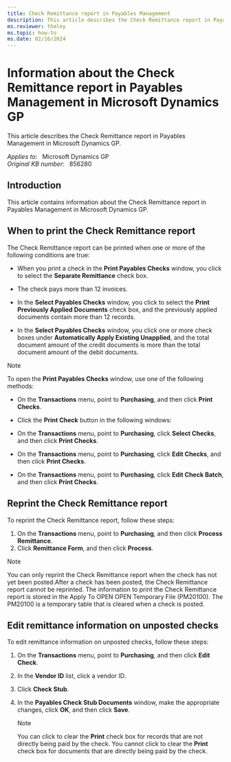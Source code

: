 ```yaml
---
title: Check Remittance report in Payables Management
description: This article describes the Check Remittance report in Payables Management in Microsoft Dynamics GP 
ms.reviewer: theley
ms.topic: how-to
ms.date: 02/16/2024
---
```

# Information about the Check Remittance report in Payables Management in Microsoft Dynamics GP

This article describes the Check Remittance report in Payables Management in Microsoft Dynamics GP.

_Applies to:_ &nbsp; Microsoft Dynamics GP  
_Original KB number:_ &nbsp; 856280

## Introduction

This article contains information about the Check Remittance report in Payables Management in Microsoft Dynamics GP.

## When to print the Check Remittance report

The Check Remittance report can be printed when one or more of the following conditions are true:

- When you print a check in the **Print Payables Checks** window, you click to select the **Separate Remittance** check box.

- The check pays more than 12 invoices.

- In the **Select Payables Checks** window, you click to select the **Print Previously Applied Documents** check box, and the previously applied documents contain more than 12 records.

- In the **Select Payables Checks** window, you click one or more check boxes under **Automatically Apply Existing Unapplied**, and the total document amount of the credit documents is more than the total document amount of the debit documents.

> [!NOTE]
> To open the **Print Payables Checks** window, use one of the following methods:

- On the **Transactions** menu, point to **Purchasing**, and then click **Print Checks**.

- Click the **Print Check** button in the following windows:

- On the **Transactions** menu, point to **Purchasing**, click **Select Checks**, and then click **Print Checks**.

- On the **Transactions** menu, point to **Purchasing**, click **Edit Checks**, and then click **Print Checks**.

- On the **Transactions** menu, point to **Purchasing**, click **Edit Check Batch**, and then click **Print Checks**.

## Reprint the Check Remittance report

To reprint the Check Remittance report, follow these steps:

1. On the **Transactions** menu, point to **Purchasing**, and then click **Process Remittance**.
2. Click **Remittance Form**, and then click **Process**.

> [!NOTE]
> You can only reprint the Check Remittance report when the check has not yet been posted.After a check has been posted, the Check Remittance report cannot be reprinted. The information to print the Check Remittance report is stored in the Apply To OPEN OPEN Temporary File (PM20100). The PM20100 is a temporary table that is cleared when a check is posted.

## Edit remittance information on unposted checks

To edit remittance information on unposted checks, follow these steps:

1. On the **Transactions** menu, point to **Purchasing**, and then click **Edit Check**.

2. In the **Vendor ID** list, click a vendor ID.

3. Click **Check Stub**.

4. In the **Payables Check Stub Documents** window, make the appropriate changes, click **OK**, and then click **Save**.

    > [!NOTE]
    > You can click to clear the **Print** check box for records that are not directly being paid by the check. You cannot click to clear the **Print** check box for documents that are directly being paid by the check.
